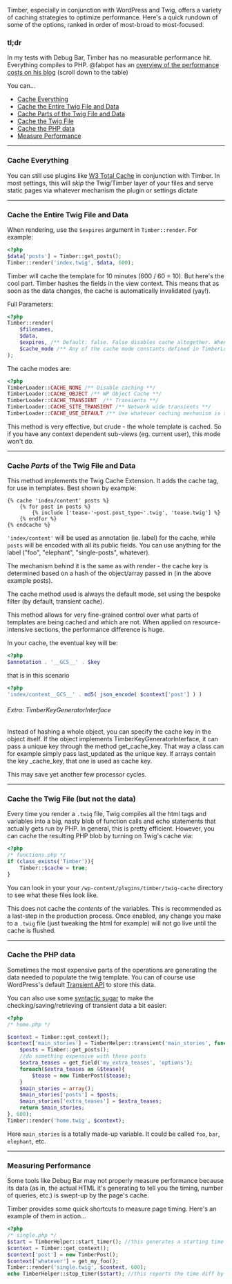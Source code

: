 Timber, especially in conjunction with WordPress and Twig, offers a variety of caching strategies to optimize performance. Here's a quick rundown of some of the options, ranked in order of most-broad to most-focused.

### tl;dr
In my tests with Debug Bar, Timber has no measurable performance hit. Everything compiles to PHP. @fabpot has an [overview of the performance costs on his blog](http://fabien.potencier.org/article/34/templating-engines-in-php) (scroll down to the table)

You can...
- [Cache Everything](Performance#cache-everything)
- [Cache the Entire Twig File and Data](Performance#cache-the-entire-twig-file-and-data)
- [Cache Parts of the Twig File and Data](Performance#cache-parts-of-the-twig-file-and-data)
- [Cache the Twig File](Performance#cache-the-twig-file-but-not-the-data)
- [Cache the PHP data](Performance#cache-the-php-data)
- [Measure Performance](Performance#measuring-performance)

* * *

### Cache Everything
You can still use plugins like [W3 Total Cache](https://wordpress.org/plugins/w3-total-cache/) in conjunction with Timber. In most settings, this will _skip_ the Twig/Timber layer of your files and serve static pages via whatever mechanism the plugin or settings dictate

* * *

### Cache the Entire Twig File and Data

When rendering, use the `$expires` argument in `Timber::render`. For example:

```php
<?php
$data['posts'] = Timber::get_posts();
Timber::render('index.twig', $data, 600);
```

Timber will cache the template for 10 minutes (600 / 60 = 10). But here's the cool part. Timber hashes the fields in the view context. This means that as soon as the data changes, the cache is automatically invalidated (yay!).

Full Parameters:

```php
<?php
Timber::render(
    $filenames,
    $data,
    $expires, /** Default: false. False disables cache altogether. When passed an array, the first value is used for non-logged in visitors, the second for users **/
    $cache_mode /** Any of the cache mode constants defined in TimberLoader **/
);
```

The cache modes are:

```php
<?php
TimberLoader::CACHE_NONE /** Disable caching **/
TimberLoader::CACHE_OBJECT /** WP Object Cache **/
TimberLoader::CACHE_TRANSIENT  /** Transients **/
TimberLoader::CACHE_SITE_TRANSIENT /** Network wide transients **/
TimberLoader::CACHE_USE_DEFAULT /** Use whatever caching mechanism is set as the default for TimberLoader, the default is transient **/
```

This method is very effective, but crude - the whole template is cached. So if you have any context dependent sub-views (eg. current user), this mode won't do.

* * *

### Cache _Parts_ of the Twig File and Data

This method implements the Twig Cache Extension. It adds the cache tag, for use in templates. Best shown by example:

```twig
{% cache 'index/content' posts %}
    {% for post in posts %}
        {% include ['tease-'~post.post_type~'.twig', 'tease.twig'] %}
    {% endfor %}
{% endcache %}
```

`'index/content'` will be used as annotation (ie. label) for the cache, while `posts` will be encoded with all its public fields. You can use anything for the label ("foo", "elephant", "single-posts", whatever).

The mechanism behind it is the same as with render - the cache key is determined based on a hash of the object/array passed in (in the above example posts).

The cache method used is always the default mode, set using the bespoke filter (by default, transient cache).

This method allows for very fine-grained control over what parts of templates are being cached and which are not. When applied on resource-intensive sections, the performance difference is huge.

In your cache, the eventual key will be:

```php
<?php
$annotation . '__GCS__' . $key
```

that is in this scenario

```php
<?php
'index/content__GCS__' . md5( json_encode( $context['post'] ) )
```

###### Extra: TimberKeyGeneratorInterface

Instead of hashing a whole object, you can specify the cache key in the object itself. If the object implements TimberKeyGeneratorInterface, it can pass a unique key through the method get_cache_key. That way a class can for example simply pass last_updated as the unique key.
If arrays contain the key _cache_key, that one is used as cache key.

This may save yet another few processor cycles.

* * *

### Cache the Twig File (but not the data)
Every time you render a `.twig` file, Twig compiles all the html tags and variables into a big, nasty blob of function calls and echo statements that actually gets run by PHP. In general, this is pretty efficient. However, you can cache the resulting PHP blob by turning on Twig's cache via:

```php
<?php
/* functions.php */
if (class_exists('Timber')){
	Timber::$cache = true;
}
```
You can look in your your `/wp-content/plugins/timber/twig-cache` directory to see what these files look like.

This does not cache the _contents_ of the variables. This is recommended as a last-step in the production process. Once enabled, any change you make to a `.twig` file (just tweaking the html for example) will not go live until the cache is flushed.

* * *
### Cache the PHP data
Sometimes the most expensive parts of the operations are generating the data needed to populate the twig template. You can of course use WordPress's default [Transient API](http://codex.wordpress.org/Transients_API) to store this data.

You can also use some [syntactic sugar](http://en.wikipedia.org/wiki/Syntactic_sugar) to make the checking/saving/retrieving of transient data a bit easier:

```php
<?php
/* home.php */

$context = Timber::get_context();
$context['main_stories'] = TimberHelper::transient('main_stories', function(){
	$posts = Timber::get_posts();
	//do something expensive with these posts
	$extra_teases = get_field('my_extra_teases', 'options');
	foreach($extra_teases as &$tease){
		$tease = new TimberPost($tease);
	}
	$main_stories = array();
	$main_stories['posts'] = $posts;
	$main_stories['extra_teases'] = $extra_teases;
	return $main_stories;
}, 600);
Timber::render('home.twig', $context);
```
Here `main_stories` is a totally made-up variable. It could be called `foo`, `bar`, `elephant`, etc.

* * *

### Measuring Performance
Some tools like Debug Bar may not properly measure performance because its data (as in, the actual HTML it's generating to tell you the timing, number of queries, etc.) is swept-up by the page's cache.

Timber provides some quick shortcuts to measure page timing. Here's an example of them in action...

```php
<?php
/* single.php */
$start = TimberHelper::start_timer(); //this generates a starting time
$context = Timber::get_context();
$context['post'] = new TimberPost();
$context['whatever'] = get_my_foo();
Timber::render('single.twig', $context, 600);
echo TimberHelper::stop_timer($start); //this reports the time diff by passing the $start time
```



